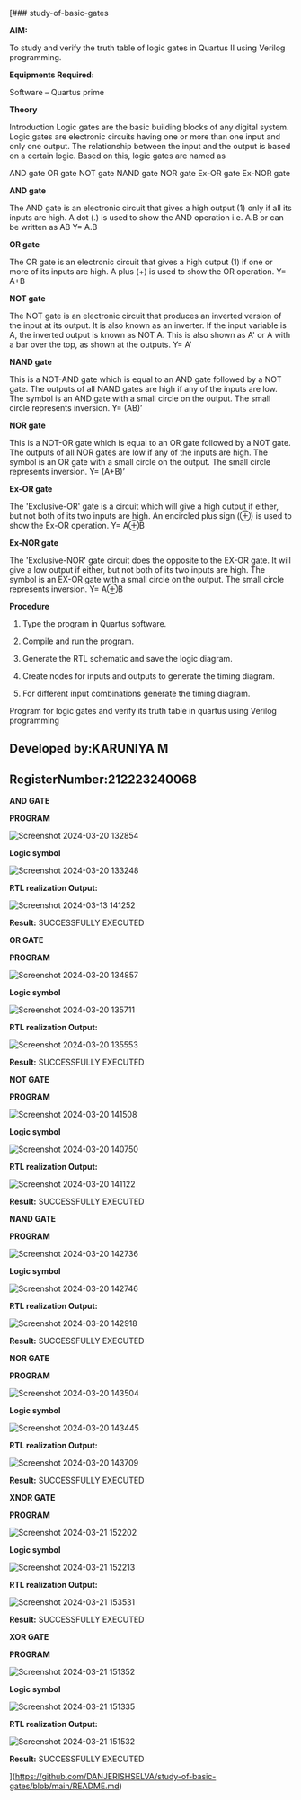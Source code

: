 [### study-of-basic-gates

**AIM:** 

To study and verify the truth table of logic gates in Quartus II using Verilog programming.

**Equipments Required:**

Software – Quartus prime 

**Theory**

Introduction Logic gates are the basic building blocks of any digital system. Logic gates are electronic circuits having one or more than one input and only one output. The relationship between the input and the output is based on a certain logic. Based on this, logic gates are named as

AND gate OR gate NOT gate NAND gate NOR gate Ex-OR gate Ex-NOR gate

**AND gate**

The AND gate is an electronic circuit that gives a high output (1) only if all its inputs are high. A dot (.) is used to show the AND operation i.e. A.B or can be written as AB
Y= A.B

**OR gate** 

The OR gate is an electronic circuit that gives a high output (1) if one or more of its inputs are high. A plus (+) is used to show the OR operation.
Y= A+B

**NOT gate**

The NOT gate is an electronic circuit that produces an inverted version of the input at its output. It is also known as an inverter. If the input variable is A, the inverted output is known as NOT A. This is also shown as A' or A with a bar over the top, as shown at the outputs.
Y= A'

**NAND gate**

This is a NOT-AND gate which is equal to an AND gate followed by a NOT gate. The outputs of all NAND gates are high if any of the inputs are low. The symbol is an AND gate with a small circle on the output. The small circle represents inversion.
Y= (AB)’

**NOR gate**

This is a NOT-OR gate which is equal to an OR gate followed by a NOT gate. The outputs of all NOR gates are low if any of the inputs are high. The symbol is an OR gate with a small circle on the output. The small circle represents inversion.
Y= (A+B)’

**Ex-OR gate**

The 'Exclusive-OR' gate is a circuit which will give a high output if either, but not both of its two inputs are high. An encircled plus sign (⊕) is used to show the Ex-OR operation.
Y= A⊕B

**Ex-NOR gate**

The 'Exclusive-NOR' gate circuit does the opposite to the EX-OR gate. It will give a low output if either, but not both of its two inputs are high. The symbol is an EX-OR gate with a small circle on the output. The small circle represents inversion.
Y= A⊕B

**Procedure** 

1.	Type the program in Quartus software.

2.	Compile and run the program.

3.	Generate the RTL schematic and save the logic diagram.

4.	Create nodes for inputs and outputs to generate the timing diagram.

5.	For different input combinations generate the timing diagram.


Program for logic gates and verify its truth table in quartus using Verilog programming

 ## Developed by:KARUNIYA M
 ## RegisterNumber:212223240068
 
 **AND GATE**
 
 **PROGRAM**
 
 ![Screenshot 2024-03-20 132854](https://github.com/naavaneetha/study-of-basic-gates/assets/162658262/d764b4bb-3b25-4ccb-9c03-31a2ab6ce902)

**Logic symbol**

![Screenshot 2024-03-20 133248](https://github.com/naavaneetha/study-of-basic-gates/assets/162658262/4d4a676d-0792-409e-92b5-3bd66081f4f0)

**RTL realization Output:**

![Screenshot 2024-03-13 141252](https://github.com/naavaneetha/study-of-basic-gates/assets/162658262/4d9e2df8-140e-4984-8e1e-2383989cd60a)

**Result:**
SUCCESSFULLY EXECUTED

**OR GATE**
 
 **PROGRAM**

![Screenshot 2024-03-20 134857](https://github.com/karuniya2005/study-of-basic-gates/assets/161425769/19aa4eb5-6304-4593-8445-60419b91e60c)

**Logic symbol**

![Screenshot 2024-03-20 135711](https://github.com/karuniya2005/study-of-basic-gates/assets/161425769/d0bc0b9a-baad-492a-8b49-1233e3a6e548)


**RTL realization Output:**

![Screenshot 2024-03-20 135553](https://github.com/karuniya2005/study-of-basic-gates/assets/161425769/630faa2d-b191-4696-99aa-1a5f93785712)

**Result:**
SUCCESSFULLY EXECUTED

**NOT GATE**
 
 **PROGRAM**

![Screenshot 2024-03-20 141508](https://github.com/karuniya2005/study-of-basic-gates/assets/161425769/2618d33b-d7dc-4ef2-a24b-e9c7a8747b52)

**Logic symbol**

![Screenshot 2024-03-20 140750](https://github.com/karuniya2005/study-of-basic-gates/assets/161425769/5a58aa29-ba6d-4090-8ef1-ba3c3de3f0da)

**RTL realization Output:**

![Screenshot 2024-03-20 141122](https://github.com/karuniya2005/study-of-basic-gates/assets/161425769/e848eb63-03b6-4d78-95c7-47013243353d)

**Result:**
SUCCESSFULLY EXECUTED

**NAND GATE**
 
 **PROGRAM**

![Screenshot 2024-03-20 142736](https://github.com/karuniya2005/study-of-basic-gates/assets/161425769/1ec3698b-44ae-4af2-9dee-ce011546f5d2)


**Logic symbol**

![Screenshot 2024-03-20 142746](https://github.com/karuniya2005/study-of-basic-gates/assets/161425769/1fbbfe23-249d-4b02-9ecb-adb9f3bfcadd)


**RTL realization Output:**


![Screenshot 2024-03-20 142918](https://github.com/karuniya2005/study-of-basic-gates/assets/161425769/9317ed9e-de81-4f17-b8f1-465e3b8620cf)

**Result:**
SUCCESSFULLY EXECUTED

**NOR GATE**
 
 **PROGRAM**
 
![Screenshot 2024-03-20 143504](https://github.com/karuniya2005/study-of-basic-gates/assets/161425769/c40761e8-44f0-485c-a5b2-0f4c46860a3f)

**Logic symbol**

![Screenshot 2024-03-20 143445](https://github.com/karuniya2005/study-of-basic-gates/assets/161425769/2ad3a83c-f8f9-4e58-ab9b-96ff3584f3eb)

**RTL realization Output:**

![Screenshot 2024-03-20 143709](https://github.com/karuniya2005/study-of-basic-gates/assets/161425769/4ee516c2-64e3-465c-ada8-5918d2d63485)

**Result:**
SUCCESSFULLY EXECUTED

**XNOR GATE**
 
 **PROGRAM**

![Screenshot 2024-03-21 152202](https://github.com/karuniya2005/study-of-basic-gates/assets/161425769/d32f2a6c-9da0-41cd-8f63-11b611bddd5e)


**Logic symbol**

![Screenshot 2024-03-21 152213](https://github.com/karuniya2005/study-of-basic-gates/assets/161425769/8b90ad0a-b71f-4bff-9a9d-49e575202be5)

**RTL realization Output:**

![Screenshot 2024-03-21 153531](https://github.com/karuniya2005/study-of-basic-gates/assets/161425769/7d9217ff-c6db-4ff6-b5ac-a6c97ef63ca0)


**Result:**
SUCCESSFULLY EXECUTED


**XOR GATE**
 
 **PROGRAM**

![Screenshot 2024-03-21 151352](https://github.com/karuniya2005/study-of-basic-gates/assets/161425769/39b84519-e8aa-42dd-8691-66400d391556)


**Logic symbol**

![Screenshot 2024-03-21 151335](https://github.com/karuniya2005/study-of-basic-gates/assets/161425769/a45a815c-7f70-4ccd-a56f-7a117ecac277)



**RTL realization Output:**

![Screenshot 2024-03-21 151532](https://github.com/karuniya2005/study-of-basic-gates/assets/161425769/4638b5a4-3e1b-483f-82fd-1e01f35df260)

**Result:**
SUCCESSFULLY EXECUTED




](https://github.com/DANJERISHSELVA/study-of-basic-gates/blob/main/README.md)
